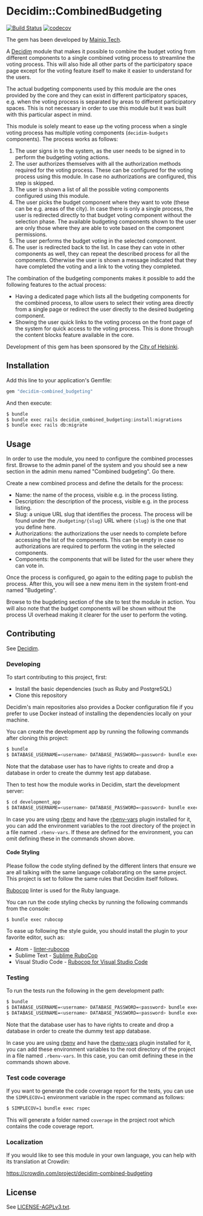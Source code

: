 # Decidim::CombinedBudgeting

[![Build Status](https://travis-ci.com/mainio/decidim-module-combined_budgeting.svg?branch=master)](https://travis-ci.com/mainio/decidim-module-combined_budgeting)
[![codecov](https://codecov.io/gh/mainio/decidim-module-combined_budgeting/branch/master/graph/badge.svg)](https://codecov.io/gh/mainio/decidim-module-combined_budgeting)

The gem has been developed by [Mainio Tech](https://www.mainiotech.fi/).

A [Decidim](https://github.com/decidim/decidim) module that makes it possible to
combine the budget voting from different components to a single combined voting
process to streamline the voting process. This will also hide all other parts of
the participatory space page except for the voting feature itself to make it
easier to understand for the users.

The actual budgeting components used by this module are the ones provided by the
core and they can exist in different participatory spaces, e.g. when the voting
process is separated by areas to different participatory spaces. This is not
necessary in order to use this module but it was built with this particular
aspect in mind.

This module is solely meant to ease up the voting process when a single voting
process has multiple voting components (`decidim-budgets` components). The
process works as follows:

1. The user signs in to the system, as the user needs to be signed in to perform
   the budgeting voting actions.
1. The user authorizes themselves with all the authorization methods required
   for the voting process. These can be configured for the voting process using
   this module. In case no authorizations are configured, this step is skipped.
1. The user is shown a list of all the possible voting components configured
   using this module.
1. The user picks the budget component where they want to vote (these can be
   e.g. areas of the city). In case there is only a single process, the user is
   redirected directly to that budget voting component without the selection
   phase. The available budgeting components shown to the user are only those
   where they are able to vote based on the component permissions.
1. The user performs the budget voting in the selected component.
1. The user is redirected back to the list. In case they can vote in other
   components as well, they can repeat the described process for all the
   components. Otherwise the user is shown a message indicated that they have
   completed the voting and a link to the voting they completed.

The combination of the budgeting components makes it possible to add the
following features to the actual process:

- Having a dedicated page which lists all the budgeting components for the
  combined process, to allow users to select their voting area directly from a
  single page or redirect the user directly to the desired budgeting component.
- Showing the user quick links to the voting process on the front page of the
  system for quick access to the voting process. This is done through the
  content blocks feature available in the core.

Development of this gem has been sponsored by the
[City of Helsinki](https://www.hel.fi/).

## Installation

Add this line to your application's Gemfile:

```ruby
gem "decidim-combined_budgeting"
```

And then execute:

```bash
$ bundle
$ bundle exec rails decidim_combined_budgeting:install:migrations
$ bundle exec rails db:migrate
```

## Usage

In order to use the module, you need to configure the combined processes first.
Browse to the admin panel of the system and you should see a new section in the
admin menu named "Combined budgeting". Go there.

Create a new combined process and define the details for the process:

- Name: the name of the process, visible e.g. in the process listing.
- Description: the description of the process, visible e.g. in the process
  listing.
- Slug: a unique URL slug that identifies the process. The process will be found
  under the `/budgeting/{slug}` URL where `{slug}` is the one that you define
  here.
- Authorizations: the authorizations the user needs to complete before accessing
  the list of the components. This can be empty in case no authorizations are
  required to perform the voting in the selected components.
- Components: the components that will be listed for the user where they can
  vote in.

Once the process is configured, go again to the editing page to publish the
process. After this, you will see a new menu item in the system front-end named
"Budgeting".

Browse to the bugdeting section of the site to test the module in action. You
will also note that the budget components will be shown without the process UI
overhead making it clearer for the user to perform the voting.

## Contributing

See [Decidim](https://github.com/decidim/decidim).

### Developing

To start contributing to this project, first:

- Install the basic dependencies (such as Ruby and PostgreSQL)
- Clone this repository

Decidim's main repositories also provides a Docker configuration file if you
prefer to use Docker instead of installing the dependencies locally on your
machine.

You can create the development app by running the following commands after
cloning this project:

```bash
$ bundle
$ DATABASE_USERNAME=<username> DATABASE_PASSWORD=<password> bundle exec rake development_app
```

Note that the database user has to have rights to create and drop a database in
order to create the dummy test app database.

Then to test how the module works in Decidim, start the development server:

```bash
$ cd development_app
$ DATABASE_USERNAME=<username> DATABASE_PASSWORD=<password> bundle exec rails s
```

In case you are using [rbenv](https://github.com/rbenv/rbenv) and have the
[rbenv-vars](https://github.com/rbenv/rbenv-vars) plugin installed for it, you
can add the environment variables to the root directory of the project in a file
named `.rbenv-vars`. If these are defined for the environment, you can omit
defining these in the commands shown above.

#### Code Styling

Please follow the code styling defined by the different linters that ensure we
are all talking with the same language collaborating on the same project. This
project is set to follow the same rules that Decidim itself follows.

[Rubocop](https://rubocop.readthedocs.io/) linter is used for the Ruby language.

You can run the code styling checks by running the following commands from the
console:

```
$ bundle exec rubocop
```

To ease up following the style guide, you should install the plugin to your
favorite editor, such as:

- Atom - [linter-rubocop](https://atom.io/packages/linter-rubocop)
- Sublime Text - [Sublime RuboCop](https://github.com/pderichs/sublime_rubocop)
- Visual Studio Code - [Rubocop for Visual Studio Code](https://github.com/misogi/vscode-ruby-rubocop)

### Testing

To run the tests run the following in the gem development path:

```bash
$ bundle
$ DATABASE_USERNAME=<username> DATABASE_PASSWORD=<password> bundle exec rake test_app
$ DATABASE_USERNAME=<username> DATABASE_PASSWORD=<password> bundle exec rspec
```

Note that the database user has to have rights to create and drop a database in
order to create the dummy test app database.

In case you are using [rbenv](https://github.com/rbenv/rbenv) and have the
[rbenv-vars](https://github.com/rbenv/rbenv-vars) plugin installed for it, you
can add these environment variables to the root directory of the project in a
file named `.rbenv-vars`. In this case, you can omit defining these in the
commands shown above.

### Test code coverage

If you want to generate the code coverage report for the tests, you can use
the `SIMPLECOV=1` environment variable in the rspec command as follows:

```bash
$ SIMPLECOV=1 bundle exec rspec
```

This will generate a folder named `coverage` in the project root which contains
the code coverage report.

### Localization

If you would like to see this module in your own language, you can help with its
translation at Crowdin:

https://crowdin.com/project/decidim-combined-budgeting

## License

See [LICENSE-AGPLv3.txt](LICENSE-AGPLv3.txt).

